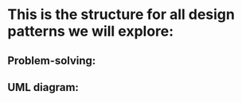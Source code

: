 # This is the structure for all design patterns we will explore:
## Problem-solving:
## UML diagram: 
